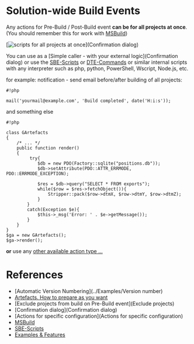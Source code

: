 # Solution-wide Build Events

Any actions for Pre-Build / Post-Build event **can be for all projects at once**. (You should remember this for work with [MSBuild](../Scripts_&_Commands/MSBuild))

[![scripts for all projects at once](https://bytebucket.org/3F/vssolutionbuildevent/wiki/Resources/examples/obsolete/vbs_ext.jpg)](Confirmation dialog)

You can use as a [Simple caller - with your external logic](Confirmation dialog) or use the [SBE-Scripts](../Scripts_&_Commands/SBE-Scripts) or [DTE-Commands](../Scripts_&_Commands/DTE-Commands) or similar internal scripts with any interpreter such as php, python, PowerShell, Wscript, Node.js, etc.

for example: notification - send email before/after building of all projects:

```
#!php

mail('yourmail@example.com', 'Build completed', date('H:i:s'));
```

and something else

```
#!php

class GArtefacts 
{ 
    /* ... */   
    public function render() 
    { 
         try{ 
            $db = new PDO(Factory::sqlite("positions.db")); 
            $db->setAttribute(PDO::ATTR_ERRMODE, PDO::ERRMODE_EXCEPTION); 
 
            $res = $db->query("SELECT * FROM exports"); 
            while($row = $res->fetchObject()){ 
                Stripper::pack($row->dtmX, $row->dtmY, $row->dtmZ); 
            } 
        } 
        catch(Exception $e){ 
            $this->_msg('Error: ' . $e->getMessage()); 
        } 
    } 
} 
$ga = new GArtefacts(); 
$ga->render();
```

**or** use any [other available action type ...](../Home)

# References

* [Automatic Version Numbering](../Examples/Version number)
* [Artefacts. How to prepare as you want](../Examples/Artefacts)
* [Exclude projects from build on Pre-Build event](Exclude projects)
* [Confirmation dialog](Confirmation dialog)
* [Actions for specific configuration](Actions for specific configuration)
* [MSBuild](../Scripts_&_Commands/MSBuild)
* [SBE-Scripts](../Scripts_&_Commands/SBE-Scripts)
* [Examples & Features](../Examples)